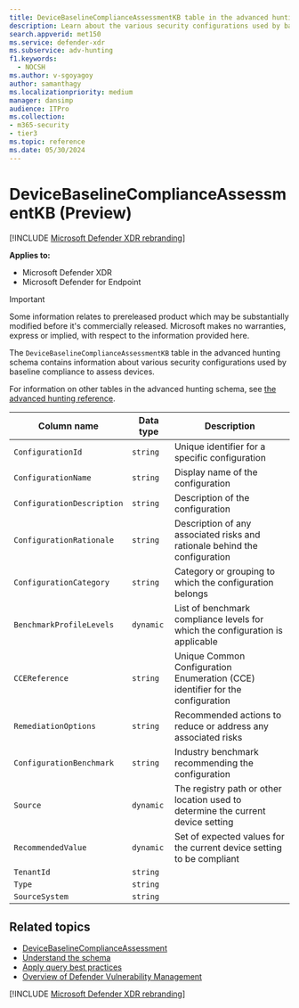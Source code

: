 ```yaml
---
title: DeviceBaselineComplianceAssessmentKB table in the advanced hunting schema
description: Learn about the various security configurations used by baseline compliance to assess devices in the DeviceBaselineComplianceAssessmentKB table in the advanced hunting schema.
search.appverid: met150
ms.service: defender-xdr
ms.subservice: adv-hunting
f1.keywords: 
  - NOCSH
ms.author: v-sgoyagoy
author: samanthagy
ms.localizationpriority: medium
manager: dansimp
audience: ITPro
ms.collection: 
- m365-security
- tier3
ms.topic: reference
ms.date: 05/30/2024
---
```


# DeviceBaselineComplianceAssessmentKB (Preview)

[!INCLUDE [Microsoft Defender XDR rebranding](../includes/microsoft-defender.md)]


**Applies to:**
- Microsoft Defender XDR
- Microsoft Defender for Endpoint

> [!IMPORTANT]
> Some information relates to prereleased product which may be substantially modified before it's commercially released. Microsoft makes no warranties, express or implied, with respect to the information provided here.

The `DeviceBaselineComplianceAssessmentKB` table in the advanced hunting schema contains information about various security configurations used by baseline compliance to assess devices.

For information on other tables in the advanced hunting schema, see [the advanced hunting reference](advanced-hunting-schema-tables.md).

| Column name | Data type | Description |
|-------------|-----------|-------------|
| `ConfigurationId` | `string` | Unique identifier for a specific configuration |
| `ConfigurationName` | `string` | Display name of the configuration |
| `ConfigurationDescription` | `string` | Description of the configuration |
| `ConfigurationRationale` | `string` | Description of any associated risks and rationale behind the configuration |
| `ConfigurationCategory` | `string` | Category or grouping to which the configuration belongs |
| `BenchmarkProfileLevels` | `dynamic` | List of benchmark compliance levels for which the configuration is applicable |
| `CCEReference` | `string` | Unique Common Configuration Enumeration (CCE) identifier for the configuration |
| `RemediationOptions` | `string` | Recommended actions to reduce or address any associated risks |
| `ConfigurationBenchmark` | `string` | Industry benchmark recommending the configuration |
| `Source` | `dynamic` | The registry path or other location used to determine the current device setting |
| `RecommendedValue` | `dynamic` | Set of expected values for the current device setting to be compliant |
| `TenantId` | `string` |  |
| `Type` | `string` |  |
| `SourceSystem` | `string` |  |

## Related topics

- [DeviceBaselineComplianceAssessment](advanced-hunting-devicebaselinecomplianceassessment-table.md)
- [Understand the schema](advanced-hunting-schema-tables.md)
- [Apply query best practices](advanced-hunting-best-practices.md)
- [Overview of Defender Vulnerability Management](/windows/security/threat-protection/microsoft-defender-atp/next-gen-threat-and-vuln-mgt)

[!INCLUDE [Microsoft Defender XDR rebranding](../includes/defender-m3d-techcommunity.md)]
